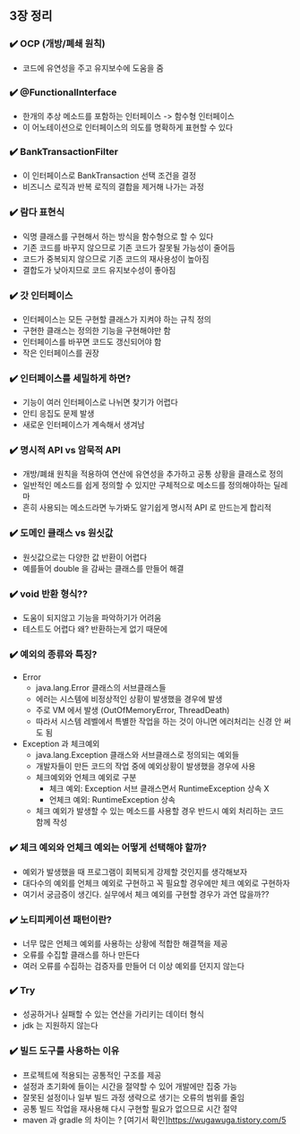 ## 3장 정리

### ✔️ OCP (개방/폐쇄 원칙)
- 코드에 유연성을 주고 유지보수에 도움을 줌

### ✔️ @FunctionalInterface
- 한개의 추상 메소드를 포함하는 인터페이스 -> 함수형 인터페이스
- 이 어노테이션으로 인터페이스의 의도를 명확하게 표현할 수 있다

### ✔️ BankTransactionFilter
- 이 인터페이스로 BankTransaction 선택 조건을 결정
- 비즈니스 로직과 반복 로직의 결합을 제거해 나가는 과정

### ✔️ 람다 표현식
- 익명 클래스를 구현해서 하는 방식을 함수형으로 할 수 있다
- 기존 코드를 바꾸지 않으므로 기존 코드가 잘못될 가능성이 줄어듬
- 코드가 중복되지 않으므로 기존 코드의 재사용성이 높아짐
- 결합도가 낮아지므로 코드 유지보수성이 좋아짐

### ✔️ 갓 인터페이스
- 인터페이스는 모든 구현할 클래스가 지켜야 하는 규칙 정의
- 구현한 클래스는 정의한 기능을 구현해야만 함
- 인터페이스를 바꾸면 코드도 갱신되어야 함
- 작은 인터페이스를 권장

### ✔️ 인터페이스를 세밀하게 하면?
- 기능이 여러 인터페이스로 나뉘면 찾기가 어렵다
- 안티 응집도 문제 발생
- 새로운 인터페이스가 계속해서 생겨남

### ✔️ 명시적 API vs 암묵적 API
- 개방/폐쇄 원칙을 적용하여 연산에 유연성을 추가하고 공통 상황을 클래스로 정의
- 일반적인 메소드를 쉽게 정의할 수 있지만 구체적으로 메소드를 정의해야하는 딜레마
- 흔히 사용되는 메소드라면 누가봐도 알기쉽게 명시적 API 로 만드는게 합리적

### ✔️ 도메인 클래스 vs 원싯값
- 원싯값으로는 다양한 값 반환이 어렵다
- 예를들어 double 을 감싸는 클래스를 만들어 해결

### ✔️ void 반환 형식??
- 도움이 되지않고 기능을 파악하기가 어려움
- 테스트도 어렵다 왜? 반환하는게 없기 때문에

### ✔️ 예외의 종류와 특징?
- Error
  - java.lang.Error 클래스의 서브클래스들
  - 에러는 시스템에 비정상적인 상황이 발생했을 경우에 발생
  - 주로 VM 에서 발생 (OutOfMemoryError, ThreadDeath)
  - 따라서 시스템 레벨에서 특별한 작업을 하는 것이 아니면 에러처리는 신경 안 써도 됨
- Exception 과 체크예외
  - java.lang.Exception 클래스와 서브클래스로 정의되는 예외들
  - 개발자들이 만든 코드의 작업 중에 예외상황이 발생했을 경우에 사용
  - 체크예외와 언체크 예외로 구분
    - 체크 예외: Exception 서브 클래스면서 RuntimeException 상속 X
    - 언체크 예외: RuntimeException 상속
  - 체크 예외가 발생할 수 있는 메소드를 사용할 경우 반드시 예외 처리하는 코드 함께 작성

### ✔️ 체크 예외와 언체크 예외는 어떻게 선택해야 할까?
- 예외가 발생했을 때 프로그램이 회복되게 강제할 것인지를 생각해보자
- 대다수의 예외를 언체크 예외로 구현하고 꼭 필요할 경우에만 체크 예외로 구현하자
- 여기서 궁금증이 생긴다. 실무에서 체크 예외를 구현할 경우가 과연 많을까??

### ✔️ 노티피케이션 패턴이란?
- 너무 많은 언체크 예외를 사용하는 상황에 적합한 해결책을 제공
- 오류를 수집할 클래스를 하나 만든다
- 여러 오류를 수집하는 검증자를 만들어 더 이상 예외를 던지지 않는다

### ✔️ Try<T>
- 성공하거나 실패할 수 있는 연산을 가리키는 데이터 형식
- jdk 는 지원하지 않는다

### ✔️ 빌드 도구를 사용하는 이유
- 프로젝트에 적용되는 공통적인 구조를 제공
- 설정과 초기화에 들이는 시간을 절약할 수 있어 개발에만 집중 가능
- 잘못된 설정이나 일부 빌드 과정 생략으로 생기는 오류의 범위를 줄임
- 공통 빌드 작업을 재사용해 다시 구현할 필요가 없으므로 시간 절약
- maven 과 gradle 의 차이는 ? [여기서 확인]https://wugawuga.tistory.com/5
